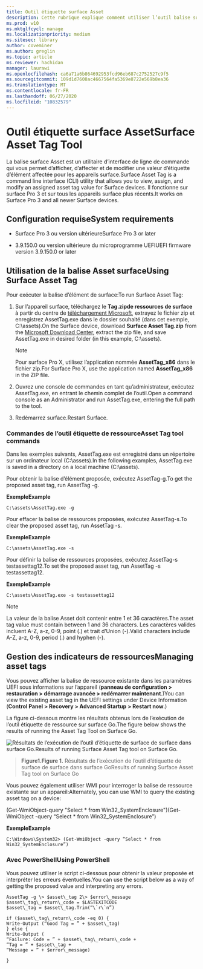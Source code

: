 ```yaml
---
title: Outil étiquette surface Asset
description: Cette rubrique explique comment utiliser l’outil balise surface Asset.
ms.prod: w10
ms.mktglfcycl: manage
ms.localizationpriority: medium
ms.sitesec: library
author: coveminer
ms.author: greglin
ms.topic: article
ms.reviewer: hachidan
manager: laurawi
ms.openlocfilehash: ca6a71a6b864692953fcd96eb687c2752527c9f5
ms.sourcegitcommit: 109d1d7608ac4667564fa5369e8722e569b8ea36
ms.translationtype: MT
ms.contentlocale: fr-FR
ms.lasthandoff: 06/27/2020
ms.locfileid: "10832579"
---
```

# <span data-ttu-id="58a5a-103">Outil étiquette surface Asset</span><span class="sxs-lookup"><span data-stu-id="58a5a-103">Surface Asset Tag Tool</span></span>

<span data-ttu-id="58a5a-104">La balise surface Asset est un utilitaire d’interface de ligne de commande qui vous permet d’afficher, d’affecter et de modifier une valeur d’étiquette d’élément affectée pour les appareils surface.</span><span class="sxs-lookup"><span data-stu-id="58a5a-104">Surface Asset Tag is a command line interface (CLI) utility that allows you to view, assign, and modify an assigned asset tag value for Surface devices.</span></span> <span data-ttu-id="58a5a-105">Il fonctionne sur surface Pro 3 et sur tous les appareils surface plus récents.</span><span class="sxs-lookup"><span data-stu-id="58a5a-105">It works on Surface Pro 3 and all newer Surface devices.</span></span>

## <span data-ttu-id="58a5a-106">Configuration requise</span><span class="sxs-lookup"><span data-stu-id="58a5a-106">System requirements</span></span>

- <span data-ttu-id="58a5a-107">Surface Pro 3 ou version ultérieure</span><span class="sxs-lookup"><span data-stu-id="58a5a-107">Surface Pro 3 or later</span></span>

- <span data-ttu-id="58a5a-108">3.9.150.0 ou version ultérieure du microprogramme UEFI</span><span class="sxs-lookup"><span data-stu-id="58a5a-108">UEFI firmware version 3.9.150.0 or later</span></span>

## <span data-ttu-id="58a5a-109">Utilisation de la balise Asset surface</span><span class="sxs-lookup"><span data-stu-id="58a5a-109">Using Surface Asset Tag</span></span> 

<span data-ttu-id="58a5a-110">Pour exécuter la balise d’élément de surface:</span><span class="sxs-lookup"><span data-stu-id="58a5a-110">To run Surface Asset Tag:</span></span>

1.  <span data-ttu-id="58a5a-111">Sur l’appareil surface, téléchargez le **Tag.zipde ressources de surface** à partir du centre de [téléchargement Microsoft](https://www.microsoft.com/download/details.aspx?id=46703), extrayez le fichier zip et enregistrez AssetTag.exe dans le dossier souhaité (dans cet exemple, C:\\assets).</span><span class="sxs-lookup"><span data-stu-id="58a5a-111">On the Surface device, download **Surface Asset Tag.zip** from the [Microsoft Download Center](https://www.microsoft.com/download/details.aspx?id=46703), extract the zip file, and save AssetTag.exe in desired folder (in this example, C:\\assets).</span></span>

    > [!NOTE]
    > <span data-ttu-id="58a5a-112">Pour surface Pro X, utilisez l’application nommée **AssetTag_x86** dans le fichier zip.</span><span class="sxs-lookup"><span data-stu-id="58a5a-112">For Surface Pro X, use the application named **AssetTag_x86**  in the ZIP file.</span></span> 

2.  <span data-ttu-id="58a5a-113">Ouvrez une console de commandes en tant qu’administrateur, exécutez AssetTag.exe, en entrant le chemin complet de l’outil.</span><span class="sxs-lookup"><span data-stu-id="58a5a-113">Open a command console as an Administrator and run AssetTag.exe, entering the full path to the tool.</span></span>

3.  <span data-ttu-id="58a5a-114">Redémarrez surface.</span><span class="sxs-lookup"><span data-stu-id="58a5a-114">Restart Surface.</span></span>

### <span data-ttu-id="58a5a-115">Commandes de l’outil étiquette de ressource</span><span class="sxs-lookup"><span data-stu-id="58a5a-115">Asset Tag tool commands</span></span>   
<span data-ttu-id="58a5a-116">Dans les exemples suivants, AssetTag.exe est enregistré dans un répertoire sur un ordinateur local (C:\assets).</span><span class="sxs-lookup"><span data-stu-id="58a5a-116">In the following examples, AssetTag.exe is saved in a directory on a local machine (C:\assets).</span></span> 

<span data-ttu-id="58a5a-117">Pour obtenir la balise d’élément proposée, exécutez AssetTag-g.</span><span class="sxs-lookup"><span data-stu-id="58a5a-117">To get the proposed asset tag, run AssetTag -g.</span></span>

**<span data-ttu-id="58a5a-118">Exemple</span><span class="sxs-lookup"><span data-stu-id="58a5a-118">Example</span></span>**

   ```
 C:\assets\AssetTag.exe -g
  ```
 
 <span data-ttu-id="58a5a-119">Pour effacer la balise de ressources proposées, exécutez AssetTag-s.</span><span class="sxs-lookup"><span data-stu-id="58a5a-119">To clear the proposed asset tag, run AssetTag -s.</span></span>
 
 **<span data-ttu-id="58a5a-120">Exemple</span><span class="sxs-lookup"><span data-stu-id="58a5a-120">Example</span></span>**
 
   ```
C:\assets\AssetTag.exe -s
  ```
<span data-ttu-id="58a5a-121">Pour définir la balise de ressources proposées, exécutez AssetTag-s testassettag12.</span><span class="sxs-lookup"><span data-stu-id="58a5a-121">To set the proposed asset tag, run AssetTag -s testassettag12.</span></span>

**<span data-ttu-id="58a5a-122">Exemple</span><span class="sxs-lookup"><span data-stu-id="58a5a-122">Example</span></span>**

```
C:\assets\AssetTag.exe -s testassettag12
```

>[!NOTE]
><span data-ttu-id="58a5a-123">La valeur de la balise Asset doit contenir entre 1 et 36 caractères.</span><span class="sxs-lookup"><span data-stu-id="58a5a-123">The asset tag value must contain between 1 and 36 characters.</span></span> <span data-ttu-id="58a5a-124">Les caractères valides incluent A-Z, a-z, 0-9, point (.) et trait d’Union (-).</span><span class="sxs-lookup"><span data-stu-id="58a5a-124">Valid characters include A-Z, a-z, 0-9, period (.) and hyphen (-).</span></span>


## <span data-ttu-id="58a5a-125">Gestion des indicateurs de ressources</span><span class="sxs-lookup"><span data-stu-id="58a5a-125">Managing asset tags</span></span>

<span data-ttu-id="58a5a-126">Vous pouvez afficher la balise de ressource existante dans les paramètres UEFI sous informations sur l’appareil (**panneau de configuration > restauration > démarrage avancée > redémarrer maintenant**.)</span><span class="sxs-lookup"><span data-stu-id="58a5a-126">You can view the existing asset tag in the UEFI settings under Device Information (**Control Panel > Recovery > Advanced Startup > Restart now**.)</span></span>

<span data-ttu-id="58a5a-127">La figure ci-dessous montre les résultats obtenus lors de l’exécution de l’outil étiquette de ressource sur surface Go.</span><span class="sxs-lookup"><span data-stu-id="58a5a-127">The figure below shows the results of running the Asset Tag Tool on Surface Go.</span></span>

![<span data-ttu-id="58a5a-128">Résultats de l’exécution de l’outil d’étiquette de surface de surface dans surface Go.</span><span class="sxs-lookup"><span data-stu-id="58a5a-128">Results of running Surface Asset Tag tool on Surface Go.</span></span>
](images/assettag-fig1.png)

> **<span data-ttu-id="58a5a-129">Figure1.</span><span class="sxs-lookup"><span data-stu-id="58a5a-129">Figure 1.</span></span>** <span data-ttu-id="58a5a-130">Résultats de l’exécution de l’outil d’étiquette de surface de surface dans surface Go</span><span class="sxs-lookup"><span data-stu-id="58a5a-130">Results of running Surface Asset Tag tool on Surface Go</span></span>

<span data-ttu-id="58a5a-131">Vous pouvez également utiliser WMI pour interroger la balise de ressource existante sur un appareil:</span><span class="sxs-lookup"><span data-stu-id="58a5a-131">Alternately, you can use WMI to query the existing asset tag on a device:</span></span>

<span data-ttu-id="58a5a-132">(Get-WmiObject-query "Select \* from Win32_SystemEnclosure")</span><span class="sxs-lookup"><span data-stu-id="58a5a-132">(Get-WmiObject -query “Select \* from Win32_SystemEnclosure”)</span></span>

**<span data-ttu-id="58a5a-133">Exemple</span><span class="sxs-lookup"><span data-stu-id="58a5a-133">Example</span></span>**

   ```
C:\Windows\System32> (Get-WmiObject -query “Select * from Win32_SystemEnclosure”)
  ```
  
### <span data-ttu-id="58a5a-134">Avec PowerShell</span><span class="sxs-lookup"><span data-stu-id="58a5a-134">Using PowerShell</span></span>

<span data-ttu-id="58a5a-135">Vous pouvez utiliser le script ci-dessous pour obtenir la valeur proposée et interpréter les erreurs éventuelles.</span><span class="sxs-lookup"><span data-stu-id="58a5a-135">You can use the script below as a way of getting the proposed value and interpreting any errors.</span></span>

 ```
AssetTag -g \> $asset\_tag 2\> $error\_message  
$asset\_tag\_return\_code = $LASTEXITCODE  
$asset\_tag = $asset\_tag.Trim(“\`r\`n”)

if ($asset\_tag\_return\_code -eq 0) {  
Write-Output (“Good Tag = ” + $asset\_tag)  
} else {  
Write-Output (  
“Failure: Code = ” + $asset\_tag\_return\_code +  
“Tag = ” + $asset\_tag +  
“Message = ” + $error\_message)

}
 ```
